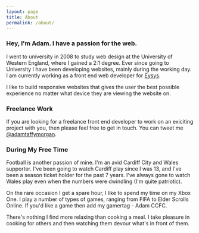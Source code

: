 ```yaml
---
layout: page
title: About
permalink: /about/
---
```


### Hey, I'm Adam. I have a passion for the web.

I went to university in 2008 to study web design at the University of Western England, where I gained a 2:1 degree. Ever since going to University I have been developing websites, mainly during the working day. I am currently working as a front end web developer for [Eysys](www.eysys.com).

I like to build responsive websites that gives the user the best possible experience no matter what device they are viewing the website on. 

### Freelance Work

If you are looking for a freelance front end developer to work on an exiciting project with you, then please feel free to get in touch. You can tweet me [@adamtaffymorgan](https://twitter.com/adamtaffymorgan).

### During My Free Time

Football is another passion of mine. I'm an avid Cardiff City and Wales supporter. I've been going to watch Cardiff play since I was 13, and I've been a season ticket holder for the past 7 years. I've always gone to watch Wales play even when the numbers were dwindling (I'm quite patriotic). 

On the rare occasion I get a spare hour, I like to spend my time on my Xbox One. I play a number of types of games, ranging from FIFA to Elder Scrolls Online. If you'd like a game then add my gamertag - Adam CCFC. 

There's nothing I find more relaxing than cooking a meal. I take pleasure in cooking for others and then watching them devour what's in front of them. 
